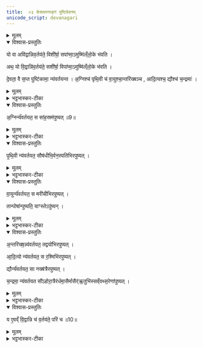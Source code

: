 ```yaml
---
title:  ०३ केशवपनाङ्गं पुष्टिवेदनम्
unicode_script: devanagari
---
```


<details><summary>मूलम्</summary>

यो वा अवि॑द्वान्निव॒र्तय॑ते ।
विशी॑र्षा॒ सपा॑प्मा॒ऽमुष्मि॑ल्ँलो॒के भ॑वति ।
अथ॒ यो वि॒द्वान्नि॑व॒र्तय॑ते ।
सशी॑र्षा॒ विपा॑प्मा॒ऽमुष्मि॑ल्ँलो॒के भ॑वति ।
दे॒वता॒ वै स॒प्त पुष्टि॑कामा॒ न्य॑वर्तयन्त ।
अ॒ग्निश्च॑ पृथि॒वी च॑ ।
वा॒युश्चा॒न्तरि॑ख्षञ्च ।
आ॒दि॒त्यश्च॒ द्यौश्च॑ च॒न्द्रमाः॑ ।
अ॒ग्निर्न्य॑वर्तयत ।
स सा॑ह॒स्रम॑पुष्यत् ॥9॥  
पृ॒थि॒वी न्य॑वर्तयत ।
सौष॑धीभि॒र्वन॒स्पति॑भिरपुष्यत् ।
वा॒युर्न्य॑वर्तयत ।
स मरी॑चीभिरपुष्यत् ।
अ॒न्तरि॑ख्ष॒न्न्य॑वर्तयत ।
तद्वयो॑भिरपुष्यत् ।
आ॒दि॒त्यो न्य॑वर्तयत ।
स र॒श्मिभि॑रपुष्यत् ।
द्यौर्न्य॑वर्तयत ।
सा नख्ष॑त्रैरपुष्यत् ।
च॒न्द्रमा॒ न्य॑वर्तयत ।
सौ॑ऽहोरा॒त्रैर॑र्धमा॒सैर्मासैर्॑ऋ॒तुभि॑स्सव्ँवथ्स॒रेणा॑पुष्यत् ।
तान्पोषा॑न्पुष्यति ।
याꣳस्तेऽपु॑ष्यन् ।
य ए॒वव्ँ वि॒द्वान्नि च॑ व॒र्तय॑ते॒ परि॑ च ॥10॥
</details>

<details open><summary>विश्वास-प्रस्तुतिः</summary>

यो वा अवि॑द्वान्निव॒र्तय॑ते॒ विशी॑र्षा॒ सपा॑प्मा॒ऽमुष्मि॑ल्ँलो॒के भ॑वति ।

अथ॒ यो वि॒द्वान्नि॑व॒र्तय॑ते॒ सशी॑र्षा॒ विपा॑प्मा॒ऽमुष्मि॑ल्ँलो॒के भ॑वति ।

दे॒वता॒ वै स॒प्त पुष्टि॑कामा॒ न्य॑वर्तयन्त ।
अ॒ग्निश्च॑ पृथि॒वी च॑ वा॒युश्चा॒न्तरि॑ख्षञ्च , आदि॒त्यश्च॒ द्यौश्च॑ च॒न्द्रमाः॑ ।  
</details>

<details><summary>मूलम्</summary>

यो वा अवि॑द्वान्निव॒र्तय॑ते॒ विशी॑र्षा॒ सपा॑प्मा॒ऽमुष्मि॑ल्ँलो॒के भ॑वति ।

अथ॒ यो वि॒द्वान्नि॑व॒र्तय॑ते॒ सशी॑र्षा॒ विपा॑प्मा॒ऽमुष्मि॑ल्ँलो॒के भ॑वति ।

दे॒वता॒ वै स॒प्त पुष्टि॑कामा॒ न्य॑वर्तयन्त ।
अ॒ग्निश्च॑ पृथि॒वी च॑ वा॒युश्चा॒न्तरि॑ख्षञ्च , आदि॒त्यश्च॒ द्यौश्च॑ च॒न्द्रमाः॑ ।  
</details>

<details><summary>भट्टभास्कर-टीका</summary>

1यो वा इत्यादि ॥ वक्ष्यमाणानग्न्यादिपुष्टिप्रकारान् अविद्वान् यो निवर्तयते केशान् । सामर्थ्याच्चातुर्मास्यशेषोऽयमिति केचित् । चतुर्होतृप्रकरणात् तद्विषयमेव निवर्तनादिकमित्यन्ये ।
विशीर्षेत्यादि गतम् ।
</details>

<details open><summary>विश्वास-प्रस्तुतिः</summary>

अ॒ग्निर्न्य॑वर्तयत॒ स सा॑ह॒स्रम॑पुष्यत् ॥9॥  
</details>

<details><summary>मूलम्</summary>

अ॒ग्निर्न्य॑वर्तयत॒ स सा॑ह॒स्रम॑पुष्यत् ॥9॥  
</details>

<details><summary>भट्टभास्कर-टीका</summary>

अग्न्यादयस्सप्त देवताः पुष्टिकामाः पूर्वं न्यवर्तयन्त ।
</details>

<details open><summary>विश्वास-प्रस्तुतिः</summary>

पृ॒थि॒वी न्य॑वर्तयत॒ सौष॑धीभि॒र्वन॒स्पति॑भिरपुष्यत् ।
</details>

<details><summary>मूलम्</summary>

पृ॒थि॒वी न्य॑वर्तयत॒ सौष॑धीभि॒र्वन॒स्पति॑भिरपुष्यत् ।
</details>

<details><summary>भट्टभास्कर-टीका</summary>

साहस्रं सहस्रपरिमाणं बहुप्रकारपुष्टिकम् ।
</details>

<details open><summary>विश्वास-प्रस्तुतिः</summary>

वा॒युर्न्य॑वर्तयत॒ स मरी॑चीभिरपुष्यत् ।  


तान्पोषा॑न्पुष्यति॒ याꣳस्तेऽपु॑ष्यन् ।
</details>

<details><summary>मूलम्</summary>

वा॒युर्न्य॑वर्तयत॒ स मरी॑चीभिरपुष्यत् ।  


तान्पोषा॑न्पुष्यति॒ याꣳस्तेऽपु॑ष्यन् ।
</details>

<details><summary>भट्टभास्कर-टीका</summary>

अपुष्यत् पुष्टोऽभवत् । मरीचयो रश्मयः ।
</details>

<details open><summary>विश्वास-प्रस्तुतिः</summary>

अ॒न्तरि॑ख्ष॒न्न्य॑वर्तयत॒ तद्वयो॑भिरपुष्यत् ।  

आ॒दि॒त्यो न्य॑वर्तयत॒ स र॒श्मिभि॑रपुष्यत् ।  

द्यौर्न्य॑वर्तयत॒ सा नख्ष॑त्रैरपुष्यत् ।

च॒न्द्रमा॒ न्य॑वर्तयत सौ॑ऽहोरा॒त्रैर॑र्धमा॒सैर्मासैर्॑ऋ॒तुभि॑स्सव्ँवथ्स॒रेणा॑पुष्यत् ।
</details>

<details><summary>मूलम्</summary>

अ॒न्तरि॑ख्ष॒न्न्य॑वर्तयत॒ तद्वयो॑भिरपुष्यत् ।  

आ॒दि॒त्यो न्य॑वर्तयत॒ स र॒श्मिभि॑रपुष्यत् ।  

द्यौर्न्य॑वर्तयत॒ सा नख्ष॑त्रैरपुष्यत् ।

च॒न्द्रमा॒ न्य॑वर्तयत सौ॑ऽहोरा॒त्रैर॑र्धमा॒सैर्मासैर्॑ऋ॒तुभि॑स्सव्ँवथ्स॒रेणा॑पुष्यत् ।
</details>

<details><summary>भट्टभास्कर-टीका</summary>

वयांसि पक्षिणः ।
</details>

<details open><summary>विश्वास-प्रस्तुतिः</summary>

य ए॒वव्ँ वि॒द्वान्नि च॑ व॒र्तय॑ते॒ परि॑ च ॥10॥
</details>

<details><summary>मूलम्</summary>

य ए॒वव्ँ वि॒द्वान्नि च॑ व॒र्तय॑ते॒ परि॑ च ॥10॥
</details>

<details><summary>भट्टभास्कर-टीका</summary>

एवं विद्वान् यो निवर्तयते परिवर्तयते च स तान् पोषान् पुष्यति, यानग्न्यादयोऽपुष्यन् । सामान्यपुष्टेर्विशेषपुष्टिः कर्म ॥

इति तैत्तिरीयब्राह्मणे द्वितीयाष्टके तृतीयप्तपाठके तृतीयोऽनुवाकः ॥  

</details>

